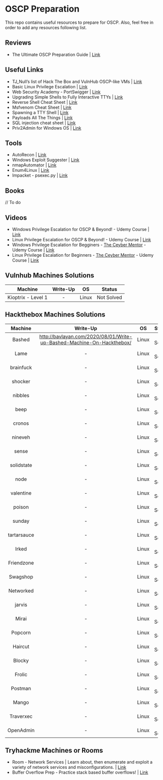 # OSCP Preparation
This repo contains useful resources to prepare for OSCP. Also, feel free in order to add any resources following list.

## Reviews
* The Ultimate OSCP Preparation Guide | [Link](https://johnjhacking.com/blog/the-oscp-preperation-guide-2020/)

## Useful Links

* TJ_Null’s list of Hack The Box and VulnHub OSCP-like VMs | [Link](https://docs.google.com/spreadsheets/u/1/d/1dwSMIAPIam0PuRBkCiDI88pU3yzrqqHkDtBngUHNCw8/htmlview#)
* Basic Linux Privilege Escalation | [Link](https://blog.g0tmi1k.com/2011/08/basic-linux-privilege-escalation/)
* Web Security Academy - PortSwigger | [Link](https://portswigger.net/web-security)
* Upgrading Simple Shells to Fully Interactive TTYs | [Link](https://blog.ropnop.com/upgrading-simple-shells-to-fully-interactive-ttys/)
* Reverse Shell Cheat Sheet | [Link](https://highon.coffee/blog/reverse-shell-cheat-sheet/)
* Msfvenom Cheat Sheet | [Link](https://nitesculucian.github.io/2018/07/24/msfvenom-cheat-sheet/)
* Spawning a TTY Shell | [Link](https://netsec.ws/?p=337)
* Payloads All The Things | [Link](https://github.com/swisskyrepo/PayloadsAllTheThings)
* SQL injection cheat sheet | [Link](https://portswigger.net/web-security/sql-injection/cheat-sheet)
* Priv2Admin for Windows OS | [Link](https://github.com/gtworek/Priv2Admin)

## Tools
* AutoRecon | [Link](https://github.com/Tib3rius/AutoRecon)
* Windows Exploit Suggester | [Link](https://github.com/AonCyberLabs/Windows-Exploit-Suggester)
* nmapAutomator | [Link](https://github.com/rkhal101/nmapAutomator)
* Enum4Linux | [Link](https://github.com/CiscoCXSecurity/enum4linux)
* Impacket - psexec.py | [Link](https://github.com/SecureAuthCorp/impacket/blob/master/examples/psexec.py)

## Books
// To do

## Videos
* Windows Privilege Escalation for OSCP & Beyond! - Udemy Course | [Link](https://www.udemy.com/course/windows-privilege-escalation/)
* Linux Privilege Escalation for OSCP & Beyond! - Udemy Course | [Link](https://www.udemy.com/course/linux-privilege-escalation/)
* Windows Privilege Escalation for Begginers - [The Ceyber Mentor](https://twitter.com/thecybermentor) - Udemy Course | [Link](https://www.udemy.com/course/windows-privilege-escalation-for-beginners/?couponCode=6EE78A57049A9213E5F3)
* Linux Privilege Escalation for Beginners - [The Ceyber Mentor](https://twitter.com/thecybermentor) - Udemy Course | [Link](https://www.udemy.com/course/linux-privilege-escalation-for-beginners/?couponCode=CYBERMENTOR)

## Vulnhub Machines Solutions
| Machine      | Write-Up | OS | Status |
|   :----:    |    :----:   | :----:  |:----: |
|Kioptrix - Level 1| - | Linux | Not Solved |

## Hackthebox Machines Solutions
| Machine      | Write-Up | OS | Status |
|   :----:    |    :----:   | :----:  |:----: |
| Bashed      | http://bavlayan.com/2020/08/01/Write-up-Bashed-Machine-On-Hackthebox/ | Linux | :white_check_mark: Solved |
|Lame| - | Linux | Not Solved |
|brainfuck| - | Linux | Not Solved |
|shocker| - | Linux | Not Solved |
|nibbles| - | Linux | Not Solved |
|beep| - | Linux | Not Solved |
|cronos| - | Linux | Not Solved |
|nineveh| - | Linux | Not Solved |
|sense| - | Linux | Not Solved |
|solidstate| - | Linux | Not Solved |
|node| - | Linux | Not Solved |
|valentine| - | Linux | Not Solved |
|poison| - | Linux | Not Solved |
|sunday| - | Linux | Not Solved |
|tartarsauce| - | Linux | Not Solved |
|Irked| - | Linux | Not Solved |
|Friendzone| - | Linux | Not Solved |
|Swagshop| - | Linux | Not Solved |
|Networked| - | Linux | Not Solved |
|jarvis| - | Linux | Not Solved |
|Mirai| - | Linux | Not Solved |
|Popcorn| - | Linux | Not Solved |
|Haircut| - | Linux | Not Solved |
|Blocky| - | Linux | Not Solved |
|Frolic| - | Linux | Not Solved |
|Postman| - | Linux | Not Solved |
|Mango| - | Linux | Not Solved |
|Traverxec| - | Linux | Not Solved |
|OpenAdmin| - | Linux | Not Solved |

## Tryhackme Machines or Rooms
* Room - Network Services | Learn about, then enumerate and exploit a variety of network services and misconfigurations. | [Link](https://tryhackme.com/room/networkservices)
* Buffer Overflow Prep - Practice stack based buffer overflows! | [Link](https://tryhackme.com/room/bufferoverflowprep)

